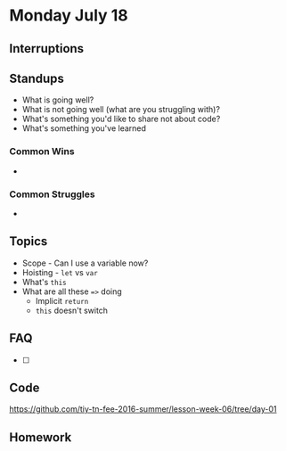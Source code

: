 # Monday July 18

## Interruptions

## Standups

* What is going well?
* What is not going well (what are you struggling with)?
* What's something you'd like to share not about code?
* What's something you've learned

### Common Wins

*

### Common Struggles

*


## Topics

* Scope - Can I use a variable now?
* Hoisting - `let` vs `var`
* What's `this`
* What are all these `=>` doing
  - Implicit `return`
  - `this` doesn't switch

## FAQ

* [ ]

## Code

https://github.com/tiy-tn-fee-2016-summer/lesson-week-06/tree/day-01

## Homework
